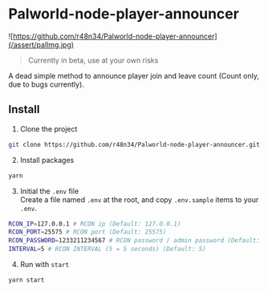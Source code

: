 # Palworld-node-player-announcer

![https://github.com/r48n34/Palworld-node-player-announcer](/assert/palImg.jpg)

> Currently in beta, use at your own risks

A dead simple method to announce player join and leave count (Count only, due to bugs currently).

## Install 
1. Clone the project
```bash
git clone https://github.com/r48n34/Palworld-node-player-announcer.git
```

2. Install packages
```bash
yarn
```

3. Initial the `.env` file  
Create a file named `.env` at the root, and copy `.env.sample` items to your `.env`.
```bash
RCON_IP=127.0.0.1 # RCON ip (Default: 127.0.0.1)
RCON_PORT=25575 # RCON port (Default: 25575)
RCON_PASSWORD=1233211234567 # RCON password / admin password (Default: "")
INTERVAL=5 # RCON INTERVAL (5 = 5 seconds) (Default: 5)
```

4. Run with `start`
```bash
yarn start
```